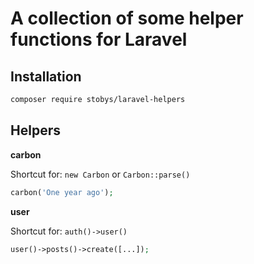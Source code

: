 # A collection of some helper functions for Laravel


## Installation

```bash
composer require stobys/laravel-helpers
```

## Helpers

**carbon**

Shortcut for: `new Carbon` or `Carbon::parse()`
``` php
carbon('One year ago');
```

**user**

Shortcut for: `auth()->user()`
```php
user()->posts()->create([...]);
```
